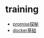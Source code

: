 # training
* [promise探秘](https://github.com/trimmeryang/training/blob/master/ES6/promise.md)
* [docker基础](https://github.com/trimmeryang/training/blob/master/Docker/基础.md)